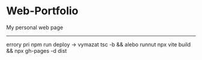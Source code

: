 # Web-Portfolio

My personal web page

---

errory pri npm run deploy -> vymazat tsc -b && alebo runnut npx vite build && npx gh-pages -d dist
